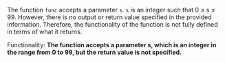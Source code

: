 The function `func` accepts a parameter `s`. `s` is an integer such that 0 ≤ s ≤ 99. However, there is no output or return value specified in the provided information. Therefore, the functionality of the function is not fully defined in terms of what it returns. 

Functionality: **The function accepts a parameter s, which is an integer in the range from 0 to 99, but the return value is not specified.**
